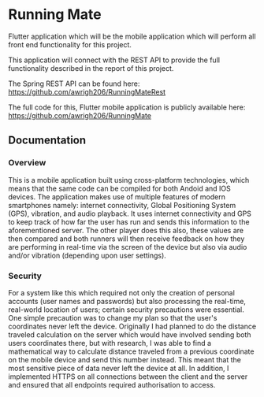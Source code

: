 # Running Mate

Flutter application which will  be the mobile application which will perform all front end functionality for this project.

This application will connect with the REST API to provide the full functionality described in the 
report of this project.

The Spring REST API can be found here: https://github.com/awrigh206/RunningMateRest

The full code for this, Flutter mobile application is publicly available here: https://github.com/awrigh206/RunningMate

## Documentation
### Overview 
This is a mobile application built using cross-platform technologies, which means that the same code can be compiled for both Andoid and IOS devices. The application makes use of multiple features of modern smartphones namely: internet connectivity, Global Positioning System (GPS), vibration, and audio playback. It uses internet connectivity and GPS to keep track of how far the user has run and sends this information to the aforementioned server. The other player does this also, these values are then compared and both runners will then receive feedback on how they are performing in real-time via the screen of the device but also via audio and/or vibration (depending upon user settings).

### Security
For a system like this which required not only the creation of personal accounts (user names and passwords) but also processing the real-time, real-world location of users; certain security precautions were essential. One simple precaution was to change my plan so that the user's coordinates never left the device. Originally I had planned to do the distance traveled calculation on the server which would have involved sending both users coordinates there, but with research, I was able to find a mathematical way to calculate distance traveled from a previous coordinate on the mobile device and send this number instead. This meant that the most sensitive piece of data never left the device at all. In addition, I implemented HTTPS on all connections between the client and the server and ensured that all endpoints required authorisation to access. 
